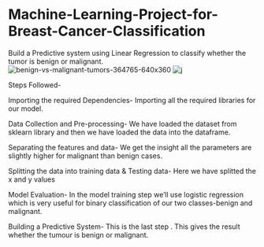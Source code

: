 # Machine-Learning-Project-for-Breast-Cancer-Classification
Build a Predictive system using Linear Regression to classify whether the tumor is benign or malignant.\
![benign-vs-malignant-tumors-364765-640x360](https://github.com/harshitah2s4/Machine-Learning-Project-for-Breast-Cancer-Classification/assets/101599002/262200c1-ead0-44f6-b648-fe625e9cc4f6)
![j](https://github.com/harshitah2s4/Machine-Learning-Project-for-Breast-Cancer-Classification/assets/101599002/61f95eee-f370-43a6-aa9c-663de4b77003)

Steps Followed-

Importing the required Dependencies-
Importing all the required libraries for our model.

Data Collection and Pre-processing- 
We have loaded the dataset from sklearn library and then we have loaded the data into the dataframe.

Separating the features and data-
We get the insight all the parameters are slightly higher for malignant than benign cases.

Splitting the data into training data & Testing data-
Here we have splitted the x and y values

Model Evaluation-
In the model training step we’ll use logistic regression which is very useful for binary classification of our two classes-benign and malignant.

Building a Predictive System-
This is the last step . This gives the result whether the tumour is benign or malignant.

